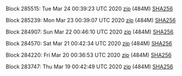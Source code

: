 Block 285515: Tue Mar 24 00:39:23 UTC 2020 [zip](https://dash-bootstrap.ams3.digitaloceanspaces.com/testnet/2020-03-24/bootstrap.dat.zip) (484M) [SHA256](https://dash-bootstrap.ams3.digitaloceanspaces.com/testnet/2020-03-24/sha256.txt)

Block 285239: Mon Mar 23 00:39:07 UTC 2020 [zip](https://dash-bootstrap.ams3.digitaloceanspaces.com/testnet/2020-03-23/bootstrap.dat.zip) (484M) [SHA256](https://dash-bootstrap.ams3.digitaloceanspaces.com/testnet/2020-03-23/sha256.txt)

Block 284907: Sun Mar 22 00:46:10 UTC 2020 [zip](https://dash-bootstrap.ams3.digitaloceanspaces.com/testnet/2020-03-22/bootstrap.dat.zip) (484M) [SHA256](https://dash-bootstrap.ams3.digitaloceanspaces.com/testnet/2020-03-22/sha256.txt)

Block 284570: Sat Mar 21 00:42:34 UTC 2020 [zip](https://dash-bootstrap.ams3.digitaloceanspaces.com/testnet/2020-03-21/bootstrap.dat.zip) (484M) [SHA256](https://dash-bootstrap.ams3.digitaloceanspaces.com/testnet/2020-03-21/sha256.txt)

Block 284220: Fri Mar 20 00:36:53 UTC 2020 [zip](https://dash-bootstrap.ams3.digitaloceanspaces.com/testnet/2020-03-20/bootstrap.dat.zip) (484M) [SHA256](https://dash-bootstrap.ams3.digitaloceanspaces.com/testnet/2020-03-20/sha256.txt)

Block 283747: Thu Mar 19 00:42:49 UTC 2020 [zip](https://dash-bootstrap.ams3.digitaloceanspaces.com/testnet/2020-03-19/bootstrap.dat.zip) (484M) [SHA256](https://dash-bootstrap.ams3.digitaloceanspaces.com/testnet/2020-03-19/sha256.txt)
